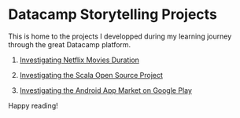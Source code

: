 # Datacamp Storytelling Projects

This is home to the projects I developped during my learning journey through the great Datacamp platform.

1. [Investigating Netflix Movies Duration](https://github.com/cbohnert67/datacamp-projects/tree/main/project1)

2. [Investigating the Scala Open Source Project](https://github.com/cbohnert67/datacamp-projects/tree/main/project2)

3. [Investigating the Android App Market on Google Play]()

Happy reading!

